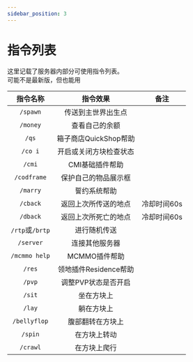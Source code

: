 ```yaml
---
sidebar_position: 3
---
```


# 指令列表
这里记载了服务器内部分可使用指令列表。  
可能不是最新版，但也能用  

|  指令名称   |      指令效果               |          备注                |
| :---------: | :-------------------------: | :--------------------------: |
|  `/spawn`|传送到主世界出生点||
|  `/money`|查看自己的余额||
|  `/qs`|箱子商店QuickShop帮助||
|  `/co i`|开启或关闭方块检查状态||
|  `/cmi`|CMI基础插件帮助||
|  `/codframe`|保护自己的物品展示框||
|  `/marry`|誓约系统帮助||
|  `/cback`|返回上次所传送的地点|冷却时间60s|
|  `/dback`|返回上次所死亡的地点|冷却时间60s|
|  `/rtp`或`/brtp`|进行随机传送||
|  `/server`|连接其他服务器||
|  `/mcmmo help`|MCMMO插件帮助||
|  `/res`|领地插件Residence帮助||
|  `/pvp`|调整PVP状态是否开启||
|  `/sit`|坐在方块上||
|  `/lay`|躺在方块上||
|  `/bellyflop`|腹部翻转在方块上||
|  `/spin`|在方块上转动||
|  `/crawl`|在方块上爬行||

